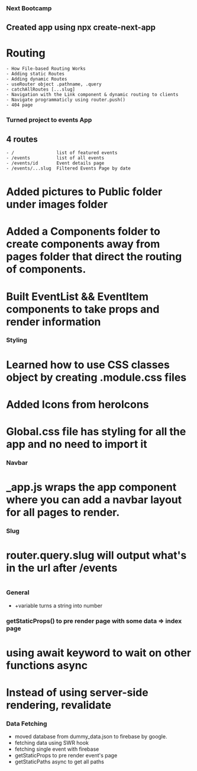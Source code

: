 ### Next Bootcamp 
## Created app using npx create-next-app
# Routing
    - How File-based Routing Works
    - Adding static Routes
    - Adding dynamic Routes 
    - useRouter object .pathname, .query 
    - catchAllRoutes [...slug]
    - Navigation with the Link component & dynamic routing to clients 
    - Navigate programmaticly using router.push()
    - 404 page 

### Turned project to events App 
## 4 routes 
    - /                list of featured events 
    - /events          list of all events 
    - /events/id       Event details page 
    - /events/...slug  Filtered Events Page by date  

# Added pictures to Public folder under images folder

# Added a Components folder to create components away from pages folder that direct the routing of components.
# Built EventList && EventItem components to take props and render information 

### Styling
# Learned how to use CSS classes object by creating .module.css files 
# Added Icons from heroIcons  
# Global.css file has styling for all the app and no need to import it 

### Navbar
# _app.js wraps the app component where you can add a navbar layout for all pages to render.

### Slug 
# router.query.slug will output what's in the url after /events 
# 

### General 
- +variable  turns a string into number


### getStaticProps() to pre render page with some data => index page 
# using await keyword to wait on other functions async
# Instead of using server-side rendering, revalidate 


### Data Fetching 
- moved database from dummy_data.json to firebase by google.
- fetching data using SWR hook 
- fetching single event with firebase 
- getStaticProps to pre render event's page 
- getStaticPaths async to get all paths 